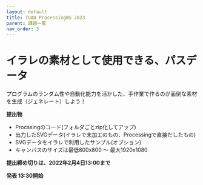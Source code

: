 ```yaml
---
layout: default
title: TUAD ProcessingWS 2023
parent: 課題一覧
nav_order: 3
---
```


# イラレの素材として使用できる、パスデータ

プログラムのランダム性や自動化能力を活かした、手作業で作るのが面倒な素材を生成（ジェネレート）しよう！

**提出物**

+ Procssingのコード(フォルダごとzip化してアップ)
+ 出力したSVGデータ(イラレで未加工のもの、Processingで直接だしたもの)
+ SVGデータをイラレで利用したサンプル(オプション)
+ キャンバスのサイズは最低800x800 ～ 最大1920x1080

**提出締め切りは、2022年2月4日13:00まで**

 **発表 13:30開始**